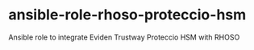 # ansible-role-rhoso-proteccio-hsm
Ansible role to integrate Eviden Trustway Proteccio HSM with RHOSO

